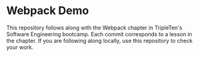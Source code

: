 # Webpack Demo

This repository follows along with the Webpack chapter in TripleTen's Software
Engineering bootcamp. Each commit corresponds to a lesson in the chapter. If
you are following along locally, use this repository to check your work.